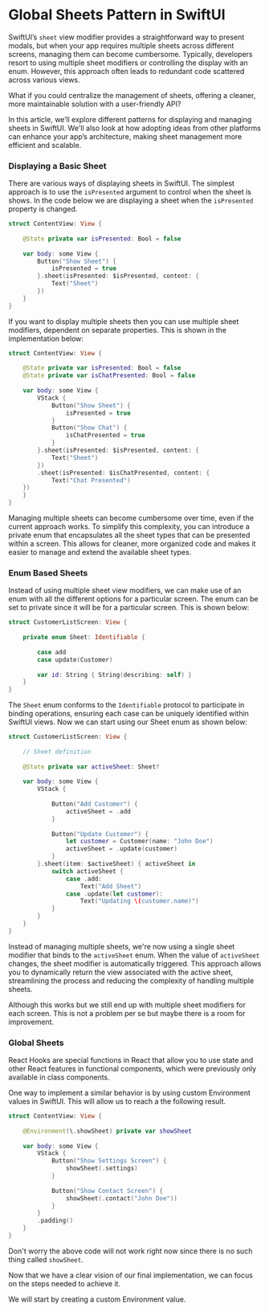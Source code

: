 
# Global Sheets Pattern in SwiftUI   

SwiftUI’s ```sheet``` view modifier provides a straightforward way to present modals, but when your app requires multiple sheets across different screens, managing them can become cumbersome. Typically, developers resort to using multiple sheet modifiers or controlling the display with an enum. However, this approach often leads to redundant code scattered across various views.

What if you could centralize the management of sheets, offering a cleaner, more maintainable solution with a user-friendly API?

In this article, we’ll explore different patterns for displaying and managing sheets in SwiftUI. We'll also look at how adopting ideas from other platforms can enhance your app’s architecture, making sheet management more efficient and scalable.

### Displaying a Basic Sheet  

There are various ways of displaying sheets in SwiftUI. The simplest approach is to use the ```isPresented``` argument to control when the sheet is shows. In the code below we are displaying a sheet when the ```isPresented``` property is changed.       

``` swift 
struct ContentView: View {
    
    @State private var isPresented: Bool = false
    
    var body: some View {
        Button("Show Sheet") {
            isPresented = true
        }.sheet(isPresented: $isPresented, content: {
            Text("Sheet")
        })
    }
}
```

If you want to display multiple sheets then you can use multiple sheet modifiers, dependent on separate properties. This is shown in the implementation below:  

``` swift 
struct ContentView: View {
    
    @State private var isPresented: Bool = false
    @State private var isChatPresented: Bool = false
    
    var body: some View {
        VStack {
            Button("Show Sheet") {
                isPresented = true
            }
            Button("Show Chat") {
                isChatPresented = true
            }
        }.sheet(isPresented: $isPresented, content: {
            Text("Sheet")
        })
        .sheet(isPresented: $isChatPresented, content: {
            Text("Chat Presented")
    })
    }
}
```

Managing multiple sheets can become cumbersome over time, even if the current approach works. To simplify this complexity, you can introduce a private enum that encapsulates all the sheet types that can be presented within a screen. This allows for cleaner, more organized code and makes it easier to manage and extend the available sheet types.

### Enum Based Sheets

Instead of using multiple sheet view modifiers, we can make use of an enum with all the different options for a particular screen. The enum can be set to private since it will be for a particular screen. This is shown below: 

``` swift 
struct CustomerListScreen: View {
    
    private enum Sheet: Identifiable {
        
        case add
        case update(Customer)
        
        var id: String { String(describing: self) }  
    }
}
```

The `Sheet` enum conforms to the `Identifiable` protocol to participate in binding operations, ensuring each case can be uniquely identified within SwiftUI views. Now we can start using our Sheet enum as shown below: 

``` swift 
struct CustomerListScreen: View {
    
    // Sheet definition 
    
    @State private var activeSheet: Sheet?
    
    var body: some View {
        VStack {
            
            Button("Add Customer") {
                activeSheet = .add
            }
            
            Button("Update Customer") {
                let customer = Customer(name: "John Doe")
                activeSheet = .update(customer)
            }
        }.sheet(item: $activeSheet) { activeSheet in
            switch activeSheet {
                case .add:
                    Text("Add Sheet")
                case .update(let customer):
                    Text("Updating \(customer.name)")
            }
        }
    }
}
```

Instead of managing multiple sheets, we're now using a single sheet modifier that binds to the ```activeSheet``` enum. When the value of ```activeSheet``` changes, the sheet modifier is automatically triggered. This approach allows you to dynamically return the view associated with the active sheet, streamlining the process and reducing the complexity of handling multiple sheets.

Although this works but we still end up with multiple sheet modifiers for each screen. This is not a problem per se but maybe there is a room for improvement. 

### Global Sheets 

React Hooks are special functions in React that allow you to use state and other React features in functional components, which were previously only available in class components.

One way to implement a similar behavior is by using custom Environment values in SwiftUI. This will allow us to reach a the following result. 

``` swift 
struct ContentView: View {
    
    @Environment(\.showSheet) private var showSheet
    
    var body: some View {
        VStack {
            Button("Show Settings Screen") {
                showSheet(.settings)
            }
            
            Button("Show Contact Screen") {
                showSheet(.contact("John Doe"))
            }
        }
        .padding()
    }
}
```

Don't worry the above code will not work right now since there is no such thing called ```showSheet```. 

Now that we have a clear vision of our final implementation, we can focus on the steps needed to achieve it.

We will start by creating a custom Environment value. 




